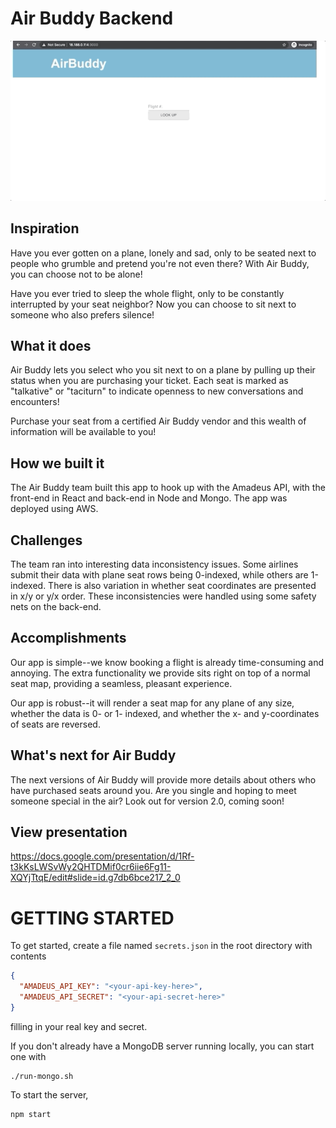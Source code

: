 # Air Buddy Backend
![](air-buddy-15s.gif)

## Inspiration
Have you ever gotten on a plane, lonely and sad, only to be seated next to people who grumble and pretend you're not even there? With Air Buddy, you can choose not to be alone!

Have you ever tried to sleep the whole flight, only to be constantly interrupted by your seat neighbor? Now you can choose to sit next to someone who also prefers silence!

## What it does
Air Buddy lets you select who you sit next to on a plane by pulling up their status when you are purchasing your ticket. Each seat is marked as "talkative" or "taciturn" to indicate openness to new conversations and encounters!

Purchase your seat from a certified Air Buddy vendor and this wealth of information will be available to you!

## How we built it
The Air Buddy team built this app to hook up with the Amadeus API, with the front-end in React and back-end in Node and Mongo. The app was deployed using AWS.

## Challenges
The team ran into interesting data inconsistency issues. Some airlines submit their data with plane seat rows being 0-indexed, while others are 1-indexed. There is also variation in whether seat coordinates are presented in x/y or y/x order. These inconsistencies were handled using some safety nets on the back-end.

## Accomplishments
Our app is simple--we know booking a flight is already time-consuming and annoying. The extra functionality we provide sits right on top of a normal seat map, providing a seamless, pleasant experience.

Our app is robust--it will render a seat map for any plane of any size, whether the data is 0- or 1- indexed, and whether the x- and y-coordinates of seats are reversed.

## What's next for Air Buddy
The next versions of Air Buddy will provide more details about others who have purchased seats around you. Are you single and hoping to meet someone special in the air? Look out for version 2.0, coming soon!

## View presentation
https://docs.google.com/presentation/d/1Rf-t3kKsLWSvWy2QHTDMif0cr6iie6Fg11-XQYjTtqE/edit#slide=id.g7db6bce217_2_0



# GETTING STARTED 
To get started, create a file named `secrets.json` in the root directory with contents

```json
{
  "AMADEUS_API_KEY": "<your-api-key-here>",
  "AMADEUS_API_SECRET": "<your-api-secret-here>"
}
```

filling in your real key and secret.

If you don't already have a MongoDB server running locally, you can start one with

```
./run-mongo.sh
```

To start the server,

```
npm start
```
